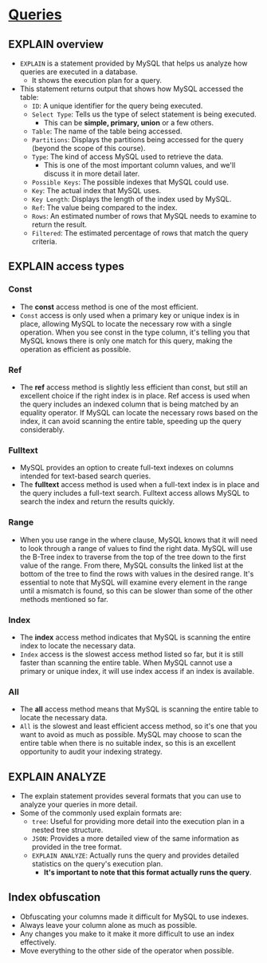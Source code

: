 # [Queries](https://planetscale.com/learn/courses/mysql-for-developers/queries)

## EXPLAIN overview

- `EXPLAIN` is a statement provided by MySQL that helps us analyze how queries are executed in a database.
    - It shows the execution plan for a query.
- This statement returns output that shows how MySQL accessed the table:
    - `ID`: A unique identifier for the query being executed.
    - `Select Type`: Tells us the type of select statement is being executed.
        - This can be **simple, primary, union** or a few others.
    - `Table`: The name of the table being accessed.
    - `Partitions`: Displays the partitions being accessed for the query (beyond the scope of this course).
    - `Type`: The kind of access MySQL used to retrieve the data.
        - This is one of the most important column values, and we'll discuss it in more detail later.
    - `Possible Keys`: The possible indexes that MySQL could use.
    - `Key`: The actual index that MySQL uses.
    - `Key Length`: Displays the length of the index used by MySQL.
    - `Ref`: The value being compared to the index.
    - `Rows`: An estimated number of rows that MySQL needs to examine to return the result.
    - `Filtered`: The estimated percentage of rows that match the query criteria.

## EXPLAIN access types

### Const

- The **const** access method is one of the most efficient.
- `Const` access is only used when a primary key or unique index is in place, allowing MySQL to locate the necessary row with a single operation. When you see const in the type column, it's telling you that MySQL knows there is only one match for this query, making the operation as efficient as possible.

### Ref

- The **ref** access method is slightly less efficient than const, but still an excellent choice if the right index is in place. Ref access is used when the query includes an indexed column that is being matched by an equality operator. If MySQL can locate the necessary rows based on the index, it can avoid scanning the entire table, speeding up the query considerably.

### Fulltext

- MySQL provides an option to create full-text indexes on columns intended for text-based search queries.
- The **fulltext** access method is used when a full-text index is in place and the query includes a full-text search. Fulltext access allows MySQL to search the index and return the results quickly.

### Range

- When you use range in the where clause, MySQL knows that it will need to look through a range of values to find the right data. MySQL will use the B-Tree index to traverse from the top of the tree down to the first value of the range. From there, MySQL consults the linked list at the bottom of the tree to find the rows with values in the desired range. It's essential to note that MySQL will examine every element in the range until a mismatch is found, so this can be slower than some of the other methods mentioned so far.

### Index

- The **index** access method indicates that MySQL is scanning the entire index to locate the necessary data.
- `Index` access is the slowest access method listed so far, but it is still faster than scanning the entire table. When MySQL cannot use a primary or unique index, it will use index access if an index is available.

### All

- The **all** access method means that MySQL is scanning the entire table to locate the necessary data.
- `All` is the slowest and least efficient access method, so it's one that you want to avoid as much as possible. MySQL may choose to scan the entire table when there is no suitable index, so this is an excellent opportunity to audit your indexing strategy.

## EXPLAIN ANALYZE

- The explain statement provides several formats that you can use to analyze your queries in more detail.
- Some of the commonly used explain formats are:
    - `tree`: Useful for providing more detail into the execution plan in a nested tree structure.
    - `JSON`: Provides a more detailed view of the same information as provided in the tree format.
    - `EXPLAIN ANALYZE`: Actually runs the query and provides detailed statistics on the query's execution plan.
        -  **It's important to note that this format actually runs the query**.

## Index obfuscation

- Obfuscating your columns made it difficult for MySQL to use indexes.
- Always leave your column alone as much as possible.
- Any changes you make to it make it more difficult to use an index effectively.
- Move everything to the other side of the operator when possible.


